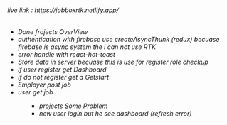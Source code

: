 <h6>live link : https://jobboxrtk.netlify.app/<h6/>


<ul>
<li>Done frojects OverView</li>
<li>authentication with firebase use createAsyncThunk (redux) becuase firebase is async system the i can not use RTK</li>
<li>error handle with react-hot-toast</li>
<li>Store data in server becuase this is use for register role checkup</li>
<li>if user register get Dashboard </li>
<li>if do not register get a Getstart </li>
<li>Employer post job</li>
<li>user get job </li>
<ul/>


<ul>
<li>projects Some Problem</li>
<li>new user login but he see dashboard (refresh error) </li>
<ul/>
